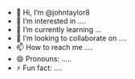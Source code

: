 - 👋 Hi, I’m @johntaylor8
- 👀 I’m interested in ....
- 🌱 I’m currently learning ...
- 💞️ I’m looking to collaborate on ....
- 📫 How to reach me ....
- 😄 Pronouns: .....
- ⚡ Fun fact: ....

<!---
johntaylor8/johntaylor8 is a ✨ special ✨ repository because its `README.md` (this file) appears on your GitHub profile.
You can click the Preview link to take a look at your changes.
--->
